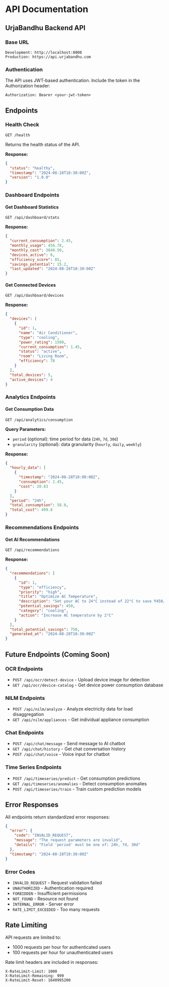 # API Documentation

## UrjaBandhu Backend API

### Base URL
```
Development: http://localhost:8000
Production: https://api.urjabandhu.com
```

### Authentication
The API uses JWT-based authentication. Include the token in the Authorization header:
```
Authorization: Bearer <your-jwt-token>
```

## Endpoints

### Health Check
```http
GET /health
```
Returns the health status of the API.

**Response:**
```json
{
  "status": "healthy",
  "timestamp": "2024-08-28T10:30:00Z",
  "version": "1.0.0"
}
```

### Dashboard Endpoints

#### Get Dashboard Statistics
```http
GET /api/dashboard/stats
```

**Response:**
```json
{
  "current_consumption": 2.45,
  "monthly_usage": 456.78,
  "monthly_cost": 3840.50,
  "devices_active": 8,
  "efficiency_score": 85,
  "savings_potential": 15.2,
  "last_updated": "2024-08-28T10:30:00Z"
}
```

#### Get Connected Devices
```http
GET /api/dashboard/devices
```

**Response:**
```json
{
  "devices": [
    {
      "id": 1,
      "name": "Air Conditioner",
      "type": "cooling",
      "power_rating": 1500,
      "current_consumption": 1.45,
      "status": "active",
      "room": "Living Room",
      "efficiency": 78
    }
  ],
  "total_devices": 5,
  "active_devices": 4
}
```

### Analytics Endpoints

#### Get Consumption Data
```http
GET /api/analytics/consumption
```

**Query Parameters:**
- `period` (optional): time period for data (`24h`, `7d`, `30d`)
- `granularity` (optional): data granularity (`hourly`, `daily`, `weekly`)

**Response:**
```json
{
  "hourly_data": [
    {
      "timestamp": "2024-08-28T10:00:00Z",
      "consumption": 2.45,
      "cost": 20.83
    }
  ],
  "period": "24h",
  "total_consumption": 58.8,
  "total_cost": 499.8
}
```

### Recommendations Endpoints

#### Get AI Recommendations
```http
GET /api/recommendations
```

**Response:**
```json
{
  "recommendations": [
    {
      "id": 1,
      "type": "efficiency",
      "priority": "high",
      "title": "Optimize AC Temperature",
      "description": "Set your AC to 24°C instead of 22°C to save ₹450/month",
      "potential_savings": 450,
      "category": "cooling",
      "action": "Increase AC temperature by 2°C"
    }
  ],
  "total_potential_savings": 750,
  "generated_at": "2024-08-28T10:30:00Z"
}
```

## Future Endpoints (Coming Soon)

### OCR Endpoints
- `POST /api/ocr/detect-device` - Upload device image for detection
- `GET /api/ocr/device-catalog` - Get device power consumption database

### NILM Endpoints
- `POST /api/nilm/analyze` - Analyze electricity data for load disaggregation
- `GET /api/nilm/appliances` - Get individual appliance consumption

### Chat Endpoints
- `POST /api/chat/message` - Send message to AI chatbot
- `GET /api/chat/history` - Get chat conversation history
- `POST /api/chat/voice` - Voice input for chatbot

### Time Series Endpoints
- `POST /api/timeseries/predict` - Get consumption predictions
- `GET /api/timeseries/anomalies` - Detect consumption anomalies
- `POST /api/timeseries/train` - Train custom prediction models

## Error Responses

All endpoints return standardized error responses:

```json
{
  "error": {
    "code": "INVALID_REQUEST",
    "message": "The request parameters are invalid",
    "details": "Field 'period' must be one of: 24h, 7d, 30d"
  },
  "timestamp": "2024-08-28T10:30:00Z"
}
```

### Error Codes
- `INVALID_REQUEST` - Request validation failed
- `UNAUTHORIZED` - Authentication required
- `FORBIDDEN` - Insufficient permissions
- `NOT_FOUND` - Resource not found
- `INTERNAL_ERROR` - Server error
- `RATE_LIMIT_EXCEEDED` - Too many requests

## Rate Limiting

API requests are limited to:
- 1000 requests per hour for authenticated users
- 100 requests per hour for unauthenticated users

Rate limit headers are included in responses:
```
X-RateLimit-Limit: 1000
X-RateLimit-Remaining: 999
X-RateLimit-Reset: 1640995200
```
